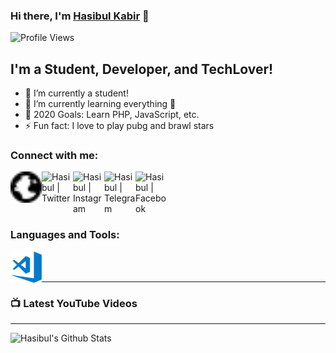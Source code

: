 ### Hi there, I'm [Hasibul Kabir][website] 👋


![Profile Views](https://hits.seeyoufarm.com/api/count/incr/badge.svg?url=https://github.com/hasibulkabir/&title=Profile%20Views)


## I'm a Student, Developer, and TechLover!
- 🔭 I’m currently a student!
- 🌱 I’m currently learning everything 🤣
- 🥅 2020 Goals: Learn PHP, JavaScript, etc.
- ⚡ Fun fact: I love to play pubg and brawl stars

### Connect with me:

[<img align="left" alt="hasibul.xyz" width="50px" src="https://raw.githubusercontent.com/iconic/open-iconic/master/svg/globe.svg" />][website]
<!-- [<img align="left" alt="Hasibul | YouTube" width="22px" src="https://cdn.jsdelivr.net/npm/simple-icons@v3/icons/youtube.svg" />][youtube] -->
[<img align="left" alt="Hasibul | Twitter" width="50px" src="https://cdn.jsdelivr.net/npm/simple-icons@v3/icons/twitter.svg" />][twitter]
[<img align="left" alt="Hasibul | Instagram" width="50px" src="https://cdn.jsdelivr.net/npm/simple-icons@v3/icons/instagram.svg" />][instagram]
[<img align="left" alt="Hasibul | Telegram" width="50px" src="https://cdn.jsdelivr.net/npm/simple-icons@v3/icons/telegram.svg" />][telegram]
[<img align="left" alt="Hasibul | Facebook" width="50px" src="https://cdn.jsdelivr.net/npm/simple-icons@v3/icons/facebook.svg" />][facebook]


<br />
<br />
<br />
<br />

### Languages and Tools:

[<img align="left" alt="Visual Studio Code" width="50px" src="https://raw.githubusercontent.com/github/explore/80688e429a7d4ef2fca1e82350fe8e3517d3494d/topics/visual-studio-code/visual-studio-code.png" />][website]


<br />
<br />

---

### 📺 Latest YouTube Videos
<!-- YOUTUBE:START -->
<!-- YOUTUBE:END -->

---


<img align="left" alt="Hasibul's Github Stats" src="https://github-readme-stats.vercel.app/api?username=hasibulkabir&show_icons=true&hide_border=true" />

[website]: https://hasibul.xyz
[twitter]: https://twitter.com/MdHasibulKabir
[instagram]: https://instagram.com/HasibulKobir
[telegram]: https://t.me/HasibulKobir
[facebook]: https://facebook.com/hasibul.kobir.92
<!-- [youtube]: https://youtube.com/ -->
